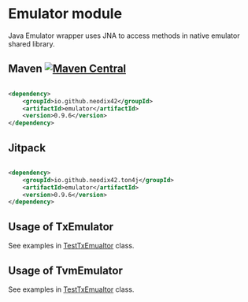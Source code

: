# Emulator module

Java Emulator wrapper uses JNA to access methods in native emulator shared library.

## Maven [![Maven Central][maven-central-svg]][maven-central]

```xml

<dependency>
    <groupId>io.github.neodix42</groupId>
    <artifactId>emulator</artifactId>
    <version>0.9.6</version>
</dependency>
```

## Jitpack

```xml

<dependency>
    <groupId>io.github.neodix42.ton4j</groupId>
    <artifactId>emulator</artifactId>
    <version>0.9.6</version>
</dependency>
```

## Usage of TxEmulator

See examples in [TestTxEmualtor](../emulator/src/test/java/org/ton/java/emulator/TestTxEmulator.java) class.

## Usage of TvmEmulator

See examples in [TestTxEmualtor](../emulator/src/test/java/org/ton/java/emulator/TestTvmEmulator.java) class.

[maven-central-svg]: https://img.shields.io/maven-central/v/io.github.neodix42/emulator

[maven-central]: https://mvnrepository.com/artifact/io.github.neodix42/emulator

[ton-svg]: https://img.shields.io/badge/Based%20on-TON-blue

[ton]: https://ton.org